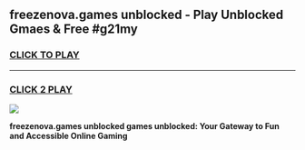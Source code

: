 
## freezenova.games unblocked - Play Unblocked Gmaes & Free #g21my
<h3>
<a href="https://premium.freeplayer.one?title=freezenova.games_unblocked&ref=01M">CLICK TO PLAY</a></h3>
<hr>

<h3>
<a href="https://premium.freeplayer.one?title=freezenova.games_unblocked&ref=01M">CLICK 2 PLAY</a>
  
</h3>

<a href="https://premium.freeplayer.one?title=freezenova.games_unblocked&ref=01M"><img src="https://clearcache.store/games.png"></a>


**freezenova.games unblocked games unblocked: Your Gateway to Fun and Accessible Online Gaming**
